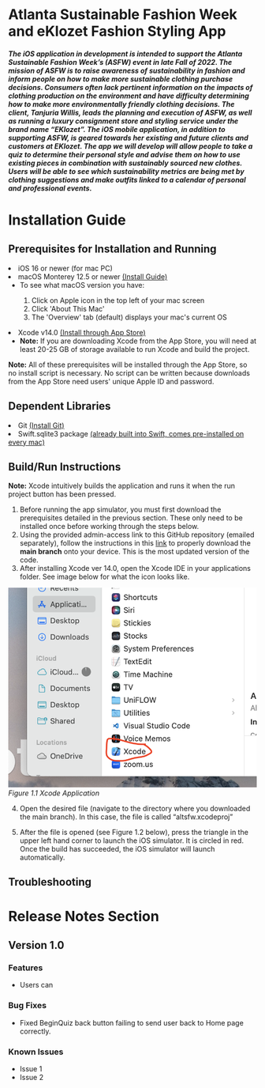 <h1> Atlanta Sustainable Fashion Week and eKlozet Fashion Styling App </h1>

<h5> The iOS application in development is intended to support the Atlanta Sustainable Fashion Week’s (ASFW) event in late Fall of 2022. The mission of ASFW is to raise awareness of sustainability in fashion and inform people on how to make more sustainable clothing purchase decisions. Consumers often lack pertinent information on the impacts of clothing production on the environment and have difficulty determining how to make more environmentally friendly clothing decisions.  
</n>
The client, Tanjuria Willis, leads the planning and execution of ASFW, as well as running a luxury consignment store and styling service under the brand name “EKlozet”. The iOS mobile application, in addition to supporting ASFW, is geared towards her existing and future clients and customers at EKlozet.
</n>
The app we will develop will allow people to take a quiz to determine their personal style and advise them on how to use existing pieces in combination with sustainably sourced new clothes. Users will be able to see which sustainability metrics are being met by clothing suggestions and make outfits linked to a calendar of personal and professional events. 

</h5>
</n>

<h1>Installation Guide</h1>
<h2>Prerequisites for Installation and Running</h2>
<li> iOS 16 or newer (for mac PC)
<li> macOS Monterey 12.5 or newer <a href="https://support.apple.com/en-us/HT21168">(Install Guide)</a>
    <ul>
      <li>To see what macOS version you have:</li>
          <ol>
            <li>Click on Apple icon in the top left of your mac screen</li>
            <li>Click 'About This Mac'</li>
            <li>The 'Overview' tab (default) displays your mac's current OS</li>
          </ol>
    </ul>
<li> Xcode v14.0 <a href="https://developer.apple.com/xcode/">(Install through App Store)</a>
    <ul>
      <li><strong>Note:</strong> If you are downloading Xcode from the App Store, you will need at least 20-25 GB of storage available to run Xcode and build the project. </li>
    </ul>
    
**Note:** All of these prerequisites will be installed through the App Store, so no install script is necessary. No script can be written because downloads from the App Store need users' unique Apple ID and password.

<h2> Dependent Libraries</h2>
<li> Git <a href="https://github.com/git-guides/install-git">(Install Git)</a>
<li> Swift.sqlite3 package <a href="https://www.sqlite.org/download.html">(already built into Swift, comes pre-installed on every mac)</a>
<h2> Build/Run Instructions</h2>
<p><strong>Note:</strong> Xcode intuitively builds the application and runs it when the run project button has been pressed. </p>

<ol>
  <li>Before running the app simulator, you must first download the prerequisites detailed in the previous section. These only need to be installed once before working through the steps below.</li>
  <li>Using the provided admin-access link to this GitHub repository (emailed separately), follow the instructions in this <a href="https://www.gitkraken.com/learn/git/github-download#:~:text=Click%20on%20the%20file%20you,the%20file%2C%20and%20select%20Save%20.">link</a> to properly download the <strong>main branch</strong> onto your device. This is the most updated version of the code. </li>
  <li>After installing Xcode ver 14.0, open the Xcode IDE in your applications folder. See image below for what the icon looks like. </li>
</ol>

![xcode](xcode.png) 
*Figure 1.1 Xcode Application*

4. Open the desired file (navigate to the directory where you downloaded the main branch). In this case, the file is called “altsfw.xcodeproj”

5. After the file is opened (see Figure 1.2 below), press the triangle in the upper left hand corner to launch the iOS simulator. It is circled in red. Once the build has succeeded, the iOS simulator will launch automatically.

<h2> Troubleshooting</h2>
<h1>Release Notes Section</h1>

<h2>Version 1.0</h2>
<h3>Features</h3>
<ul>
<li> Users can 
</ul>
<h3>Bug Fixes</h3>
<ul>
<li> Fixed BeginQuiz back button failing to send user back to Home page correctly. 
</ul>
<h3>Known Issues</h3>
<ul>
<li> Issue 1
<li> Issue 2
</ul>
